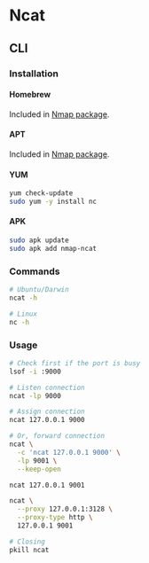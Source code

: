 # Ncat

## CLI

### Installation

#### Homebrew

Included in [Nmap package](/nmap.md#homebrew).

#### APT

Included in [Nmap package](/nmap.md#apt).

#### YUM

```sh
yum check-update
sudo yum -y install nc
```

#### APK

```sh
sudo apk update
sudo apk add nmap-ncat
```

### Commands

```sh
# Ubuntu/Darwin
ncat -h

# Linux
nc -h
```

### Usage

```sh
# Check first if the port is busy
lsof -i :9000

# Listen connection
ncat -lp 9000

# Assign connection
ncat 127.0.0.1 9000

# Or, forward connection
ncat \
  -c 'ncat 127.0.0.1 9000' \
  -lp 9001 \
  --keep-open

ncat 127.0.0.1 9001

ncat \
  --proxy 127.0.0.1:3128 \
  --proxy-type http \
  127.0.0.1 9001

# Closing
pkill ncat
```
